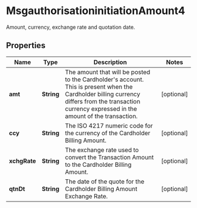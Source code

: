 

# MsgauthorisationinitiationAmount4

Amount, currency, exchange rate and quotation date.

## Properties

| Name | Type | Description | Notes |
|------------ | ------------- | ------------- | -------------|
|**amt** | **String** | The amount that will be posted to the Cardholder&#39;s account. This is present when the Cardholder billing currency differs from the transaction currency expressed in the amount of the transaction. |  [optional] |
|**ccy** | **String** | The ISO 4217 numeric code for the currency of the Cardholder Billing Amount. |  [optional] |
|**xchgRate** | **String** | The exchange rate used to convert the Transaction Amount to the Cardholder Billing Amount. |  [optional] |
|**qtnDt** | **String** | The date of the quote for the Cardholder Billing Amount Exchange Rate. |  [optional] |



